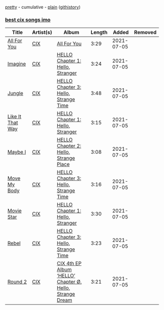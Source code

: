[pretty](/playlists/pretty/best%20cix%20songs%20imo.md) - cumulative - [plain](/playlists/plain/3lGpG0AmK1dn5Y8OcQt1dd) ([githistory](https://github.githistory.xyz/tg-z/spotify-playlist-archive/blob/main/playlists/plain/3lGpG0AmK1dn5Y8OcQt1dd))

### [best cix songs imo](https://open.spotify.com/playlist/3lGpG0AmK1dn5Y8OcQt1dd)

> 

| Title | Artist(s) | Album | Length | Added | Removed |
|---|---|---|---|---|---|
| [All For You](https://open.spotify.com/track/28MyKQUxxFFnoEJOU2EsAv) | [CIX](https://open.spotify.com/artist/1lHfzEkKmmvdVDDDLKkcsd) | [All For You](https://open.spotify.com/album/67bn2VhRcJJKJOlgXoP77M) | 3:29 | 2021-07-05 |  |
| [Imagine](https://open.spotify.com/track/5FX1jzf7IkolzAcCM3ATAJ) | [CIX](https://open.spotify.com/artist/1lHfzEkKmmvdVDDDLKkcsd) | [HELLO Chapter 1: Hello, Stranger](https://open.spotify.com/album/73Jw9dKwFV1kF62JFUls3V) | 3:24 | 2021-07-05 |  |
| [Jungle](https://open.spotify.com/track/0QyLYuhCdzwVk9OkmvwAjh) | [CIX](https://open.spotify.com/artist/1lHfzEkKmmvdVDDDLKkcsd) | [HELLO Chapter 3: Hello, Strange Time](https://open.spotify.com/album/6w3QkgYGtf6LfiWb5iCYc1) | 3:48 | 2021-07-05 |  |
| [Like It That Way](https://open.spotify.com/track/6MqzVqaRreiewxY5wLCTWG) | [CIX](https://open.spotify.com/artist/1lHfzEkKmmvdVDDDLKkcsd) | [HELLO Chapter 1: Hello, Stranger](https://open.spotify.com/album/73Jw9dKwFV1kF62JFUls3V) | 3:15 | 2021-07-05 |  |
| [Maybe I](https://open.spotify.com/track/2FzgWmEyvuudpxNIWkB3by) | [CIX](https://open.spotify.com/artist/1lHfzEkKmmvdVDDDLKkcsd) | [HELLO Chapter 2: Hello, Strange Place](https://open.spotify.com/album/470CmgGjcBd9XmDA4jCyAD) | 3:08 | 2021-07-05 |  |
| [Move My Body](https://open.spotify.com/track/08lPL88PZPqejj3EkQK6Yq) | [CIX](https://open.spotify.com/artist/1lHfzEkKmmvdVDDDLKkcsd) | [HELLO Chapter 3: Hello, Strange Time](https://open.spotify.com/album/6w3QkgYGtf6LfiWb5iCYc1) | 3:16 | 2021-07-05 |  |
| [Movie Star](https://open.spotify.com/track/65pVi11JqwSZqUuYAqLP36) | [CIX](https://open.spotify.com/artist/1lHfzEkKmmvdVDDDLKkcsd) | [HELLO Chapter 1: Hello, Stranger](https://open.spotify.com/album/73Jw9dKwFV1kF62JFUls3V) | 3:30 | 2021-07-05 |  |
| [Rebel](https://open.spotify.com/track/73eV6l2Zmxj7AZul2EeJDc) | [CIX](https://open.spotify.com/artist/1lHfzEkKmmvdVDDDLKkcsd) | [HELLO Chapter 3: Hello, Strange Time](https://open.spotify.com/album/6w3QkgYGtf6LfiWb5iCYc1) | 3:23 | 2021-07-05 |  |
| [Round 2](https://open.spotify.com/track/7zUUkyqgOx4uMyVp9dnzlq) | [CIX](https://open.spotify.com/artist/1lHfzEkKmmvdVDDDLKkcsd) | [CIX 4th EP Album ‘HELLO’ Chapter Ø. Hello, Strange Dream](https://open.spotify.com/album/6uQFA464X4qBT7QOEmZlBm) | 3:21 | 2021-07-05 |  |